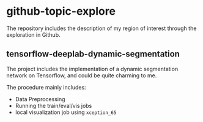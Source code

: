 # github-topic-explore
The repository includes the description of my region of interest through the exploration in Github. 



## tensorflow-deeplab-dynamic-segmentation

The project includes the implementation of a dynamic segmentation network on Tensorflow, and could be quite charming to me. 

The procedure mainly includes:

- Data Preprocessing
- Running the train/eval/vis jobs
- local visualization job using `xception_65` 



